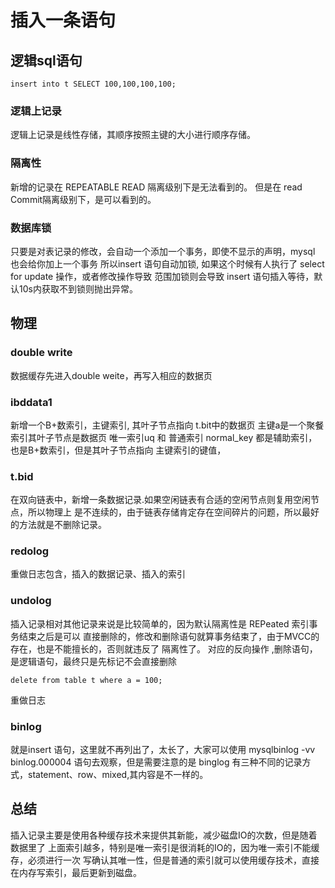 # 插入一条语句

## 逻辑sql语句
```
insert into t SELECT 100,100,100,100;
```
### 逻辑上记录
逻辑上记录是线性存储，其顺序按照主键的大小进行顺序存储。
### 隔离性 
新增的记录在 REPEATABLE READ 隔离级别下是无法看到的。
但是在 read Commit隔离级别下，是可以看到的。
### 数据库锁
只要是对表记录的修改，会自动一个添加一个事务，即使不显示的声明，mysql 也会给你加上一个事务
所以insert 语句自动加锁, 如果这个时候有人执行了 select for update 操作，或者修改操作导致
范围加锁则会导致 insert 语句插入等待，默认10s内获取不到锁则抛出异常。
## 物理
### double write
数据缓存先进入double weite，再写入相应的数据页
### ibddata1
新增一个B+数索引，主键索引, 其叶子节点指向 t.bit中的数据页
主键a是一个聚餐索引其叶子节点是数据页
唯一索引uq 和 普通索引 normal_key 都是辅助索引，也是B+数索引，但是其叶子节点指向
主键索引的键值，
### t.bid
在双向链表中，新增一条数据记录.如果空闲链表有合适的空闲节点则复用空闲节点，所以物理上
是不连续的，由于链表存储肯定存在空间碎片的问题，所以最好的方法就是不删除记录。
### redolog
重做日志包含，插入的数据记录、插入的索引
### undolog
插入记录相对其他记录来说是比较简单的，因为默认隔离性是 REPeated 索引事务结束之后是可以
直接删除的，修改和删除语句就算事务结束了，由于MVCC的存在，也是不能擅长的，否则就违反了
隔离性了。
对应的反向操作 ,删除语句，是逻辑语句，最终只是先标记不会直接删除
```
delete from table t where a = 100;
```
重做日志 
### binlog
就是insert 语句，这里就不再列出了，太长了，大家可以使用 
mysqlbinlog -vv binlog.000004 语句去观察，但是需要注意的是 binglog
有三种不同的记录方式，statement、row、mixed,其内容是不一样的。
## 总结
插入记录主要是使用各种缓存技术来提供其新能，减少磁盘IO的次数，但是随着数据里了
上面索引越多，特别是唯一索引是很消耗的IO的，因为唯一索引不能缓存，必须进行一次
写确认其唯一性，但是普通的索引就可以使用缓存技术，直接在内存写索引，最后更新到磁盘。
